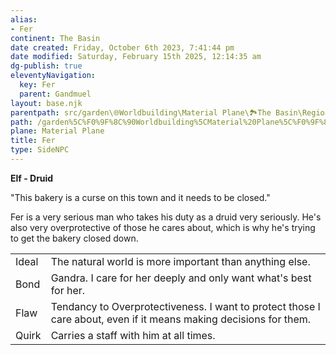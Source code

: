 ```yaml
---
alias:
- Fer
continent: The Basin
date created: Friday, October 6th 2023, 7:41:44 pm
date modified: Saturday, February 15th 2025, 12:14:35 am
dg-publish: true
eleventyNavigation:
  key: Fer
  parent: Gandmuel
layout: base.njk
parentpath: src/garden\🌐Worldbuilding\Material Plane\🏞️The Basin\Regions\Gandmuel/Gandmuel.md
path: /garden%5C%F0%9F%8C%90Worldbuilding%5CMaterial%20Plane%5C%F0%9F%8F%9E%EF%B8%8FThe%20Basin%5CRegions%5CGandmuel/Fer/
plane: Material Plane
title: Fer
type: SideNPC
---
```


**Elf - Druid**

"This bakery is a curse on this town and it needs to be closed."

Fer is a very serious man who takes his duty as a druid very seriously. He's also very overprotective of those he cares about, which is why he's trying to get the bakery closed down.

|       |                                                                                                                   |
| -- | -- |
| Ideal | The natural world is more important than anything else.                                                           |
| Bond  | Gandra. I care for her deeply and only want what's best for her.                                                  |
| Flaw  | Tendancy to Overprotectiveness. I want to protect those I care about, even if it means making decisions for them. |
| Quirk | Carries a staff with him at all times.                                                                            |